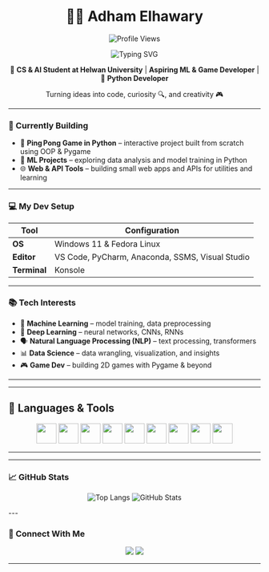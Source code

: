 <div align="center">
  
# 🧑‍💻 Adham Elhawary

![Profile Views](https://komarev.com/ghpvc/?username=Adham-Elhawary&color=red)

<p align="center">
  <img src="https://readme-typing-svg.demolab.com/?lines=I'm+a+Laravel+backend+developer;Welcome+to+my+GitHub+account!&font=Fira%20Code&center=true&width=380&height=50&duration=4000&pause=1000" alt="Typing SVG">
</p>

🧠 **CS & AI Student at Helwan University** | **Aspiring ML & Game Developer** | 🐍 **Python Developer**

Turning ideas into code, curiosity 🔍, and creativity 🎮

</div>

---


### 🚧 Currently Building

* 🏓 **Ping Pong Game in Python** – interactive project built from scratch using OOP & Pygame
* 🤖 **ML Projects** – exploring data analysis and model training in Python
* 🌐 **Web & API Tools** – building small web apps and APIs for utilities and learning

---

### 💻 My Dev Setup

| Tool         | Configuration                                   |
| ------------ | ----------------------------------------------- |
| **OS**       | Windows 11  & Fedora Linux                      |
| **Editor**   | VS Code, PyCharm, Anaconda, SSMS, Visual Studio |
| **Terminal** | Konsole                                         |

---

### 📚 Tech Interests

* 🧠 **Machine Learning** – model training, data preprocessing
* 🧠 **Deep Learning** – neural networks, CNNs, RNNs
* 🗣️ **Natural Language Processing (NLP)** – text processing, transformers
* 📊 **Data Science** – data wrangling, visualization, and insights
* 🎮 **Game Dev** – building 2D games with Pygame & beyond

---

---

## 🧰 Languages & Tools

<p align="center">
  <img src="https://cdn.jsdelivr.net/gh/devicons/devicon/icons/dot-net/dot-net-original.svg" width="40" height="40"/>
  <img src="https://cdn.jsdelivr.net/gh/devicons/devicon/icons/html5/html5-original.svg" width="40" height="40"/>
  <img src="https://cdn.jsdelivr.net/gh/devicons/devicon/icons/css3/css3-original.svg" width="40" height="40"/>
  <img src="https://cdn.jsdelivr.net/gh/devicons/devicon/icons/cplusplus/cplusplus-original.svg" width="40" height="40"/>
  <img src="https://cdn.jsdelivr.net/gh/devicons/devicon/icons/python/python-original.svg" width="40" height="40"/>
  <img src="https://cdn.jsdelivr.net/gh/devicons/devicon/icons/jupyter/jupyter-original.svg" width="40" height="40"/>
  <img src="https://img.icons8.com/color/48/000000/microsoft-sql-server.png" width="40" height="40"/>
  <img src="https://cdn.jsdelivr.net/gh/devicons/devicon/icons/python/python-original.svg" width="40" height="40"/>
  <img src="https://cdn.jsdelivr.net/gh/devicons/devicon/icons/linux/linux-original.svg" width="40" height="40"/>
</p>

</div>

---

---

### 📈 GitHub Stats

<div align="center">

![Top Langs](https://github-readme-stats.vercel.app/api/top-langs/?username=Adham-Elhawary&layout=compact&langs_count=8&theme=radical)
![GitHub Stats](https://github-readme-stats.vercel.app/api?username=Adham-Elhawary&show_icons=true&theme=radical)

</div>
---

### 🤝 Connect With Me

<p align="center">
  <a href="https://github.com/Adham-Elhawary"><img src="https://img.shields.io/badge/-GitHub-181717?style=flat-square&logo=github&logoColor=white"/></a>
  <a href="https://www.linkedin.com/in/adham-elhawary-26944a2b3/"><img src="https://img.shields.io/badge/-LinkedIn-0077B5?style=flat-square&logo=linkedin&logoColor=white"/></a>
</p>

---
